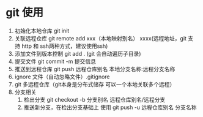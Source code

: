 # git 使用

1. 初始化本地仓库 git init
2. 关联远程仓库 git remote add xxx（本地映射别名） xxxx(远程地址，git 支持 http 和 ssh两种方式，建议使用ssh)
3. 添加文件到版本控制 git add . (git 会自动遍历子目录)
4. 提交文件 git commit -m 提交信息
5. 推送到远程仓库 git push 远程仓库别名 本地分支名称:远程分支名称
6. ignore 文件（自动忽略文件）.gitignore
7. git 多远程仓库（git本身是分布式储存 可以一个本地关联多个远程）
8. 分支相关
   1. 检出分支 git checkout -b 分支别名  远程仓库别名/远程分支
   2. 推送新分支，在检出分支基础上 使用 git push -u 远程仓库别名 分支名称